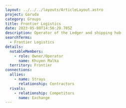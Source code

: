 ```yaml
---
layout: ../../../layouts/ArticleLayout.astro
project: Garuda
category: Groups
title: Frontier Logistics
date: 2023-05-08T14:56:29.705Z
description: Operator of the Ledger and shipping hub
searchTerms:
  - Frontier Logistics
details:
  notableMembers:
    - role: Owner/Operator
      name: Khuyen Malka
  territory: Frontier
connections:
  allies:
    - name: Strays
      relationship: Contractors
  rivals:
    - relationship: Competitors
      name: Exchange
---
```

